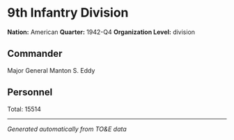# 9th Infantry Division

**Nation:** American
**Quarter:** 1942-Q4
**Organization Level:** division

## Commander

Major General Manton S. Eddy

## Personnel

Total: 15514

---
*Generated automatically from TO&E data*
